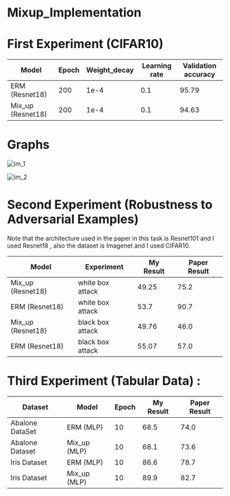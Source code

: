 # Mixup_Implementation

# First Experiment (CIFAR10)

| Model  | Epoch | Weight_decay| Learning rate | Validation accuracy |
| ------------- | ------------- |--------------------|--------------------|------------------------------|
| ERM (Resnet18)  | 200 |   1e-4                         |    0.1                 |      95.79                |
| Mix_up (Resnet18) | 200 |        1e-4                   |        0.1            |        94.63              |



# Graphs

![im_1](https://user-images.githubusercontent.com/45710249/130177946-eb8654e6-038f-4532-b322-606bd5dc8c9e.png)

![im_2](https://user-images.githubusercontent.com/45710249/130177972-f1e3e1bc-b2eb-488f-8287-0ed99f3ff78a.png)

# Second Experiment (Robustness to Adversarial Examples)

 Note that the architecture used in the paper in this task is Resnet101 and I used Resnet18 , also the dataset is Imagenet and I used CIFAR10.

| Model  | Experiment | My Result| Paper Result |
| ------------- | ------------- |-------------------|------------------------------|
| Mix_up (Resnet18)  | white box attack |     49.25       |      75.2               |
| ERM (Resnet18) | white box attack |    53.7          |       90.7        |
|    Mix_up (Resnet18)            |        black box attack          |        49.76             |        46.0            |
|       ERM (Resnet18)          |      black box attack           |        55.07        |      57.0             | 


# Third Experiment (Tabular Data) :
|Dataset| Model  | Epoch |My Result | Paper Result |
|------------| ------------- | ------------- |--------------------|------------------------------|
|Abalone DataSet| ERM (MLP)  | 10               |     68.5                |      74.0               |
|Abalone Dataset| Mix_up (MLP) | 10                |        68.1         |        73.6            |
|Iris Dataset |ERM (MLP) | 10 | 86.6 | 78.7 |
|Iris Dataset| Mix_up (MLP) | 10   | 89.9  | 82.7 |
